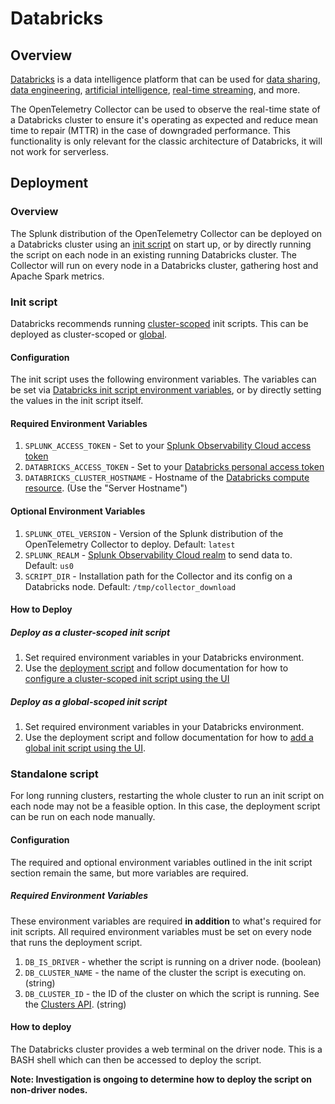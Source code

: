 # Databricks

## Overview

[Databricks](https://www.databricks.com/) is a data intelligence platform that can be used for
[data sharing](https://www.databricks.com/product/data-sharing),
[data engineering](https://www.databricks.com/solutions/data-engineering),
[artificial intelligence](https://www.databricks.com/product/artificial-intelligence),
[real-time streaming](https://www.databricks.com/product/data-streaming), and more.

The OpenTelemetry Collector can be used to observe the real-time state of a Databricks cluster to
ensure it's operating as expected and reduce mean time to repair (MTTR) in the case of downgraded performance.
This functionality is only relevant for the classic architecture of Databricks, it will not work for
serverless.

## Deployment

### Overview

The Splunk distribution of the OpenTelemetry Collector can be deployed on a Databricks cluster using an
[init script](https://docs.databricks.com/en/init-scripts/index.html) on start up, or by directly running
the script on each node in an existing running Databricks cluster.
The Collector will run on every node in a Databricks cluster, gathering host and Apache Spark metrics.

### Init script

Databricks recommends running [cluster-scoped](https://docs.databricks.com/en/init-scripts/cluster-scoped.html)
init scripts. This can be deployed as cluster-scoped or
[global](https://docs.databricks.com/en/init-scripts/global.html#).

#### Configuration

The init script uses the following environment variables. The variables can be set
via
[Databricks init script environment variables](https://docs.databricks.com/en/init-scripts/environment-variables.html),
or by directly setting the values in the init script itself.

#### Required Environment Variables

1. `SPLUNK_ACCESS_TOKEN` - Set to your  [Splunk Observability Cloud access token](https://docs.splunk.com/observability/en/admin/authentication/authentication-tokens/org-tokens.html) 
1. `DATABRICKS_ACCESS_TOKEN` - Set to your [Databricks personal access token](https://docs.databricks.com/en/dev-tools/auth/pat.html)
1. `DATABRICKS_CLUSTER_HOSTNAME` - Hostname of the [Databricks compute resource](https://docs.databricks.com/en/integrations/compute-details.html).
(Use the "Server Hostname")

#### Optional Environment Variables

1. `SPLUNK_OTEL_VERSION` - Version of the Splunk distribution of the OpenTelemetry Collector to deploy. Default: `latest`
1. `SPLUNK_REALM` - [Splunk Observability Cloud realm](https://docs.splunk.com/observability/en/get-started/service-description.html#sd-regions)
to send data to. Default: `us0`
1. `SCRIPT_DIR` - Installation path for the Collector and its config on a Databricks node. Default: `/tmp/collector_download`

#### How to Deploy

##### Deploy as a cluster-scoped init script

1. Set required environment variables in your Databricks environment.
1. Use the [deployment script](./deploy_collector.sh) and follow documentation for how to
[configure a cluster-scoped init script using the UI](https://docs.databricks.com/en/init-scripts/cluster-scoped.html#configure-a-cluster-scoped-init-script-using-the-ui)

##### Deploy as a global-scoped init script

1. Set required environment variables in your Databricks environment.
1. Use the deployment script and follow documentation for how to
[add a global init script using the UI](https://docs.databricks.com/en/init-scripts/global.html#add-a-global-init-script-using-the-ui).

### Standalone script

For long running clusters, restarting the whole cluster to run an init script on each
node may not be a feasible option. In this case, the deployment script can be run on
each node manually.

#### Configuration

The required and optional environment variables outlined in the init script section remain
the same, but more variables are required.

##### Required Environment Variables

These environment variables are required **in addition** to what's required for init scripts.
All required environment variables must be set on every node that runs the deployment script.

1. `DB_IS_DRIVER` - whether the script is running on a driver node. (boolean)
1. `DB_CLUSTER_NAME` - the name of the cluster the script is executing on. (string)
1. `DB_CLUSTER_ID` - the ID of the cluster on which the script is running. See the [Clusters API](https://docs.databricks.com/api/workspace/clusters). (string)

#### How to deploy

The Databricks cluster provides a web terminal on the driver node. This is a BASH shell
which can then be accessed to deploy the script.

**Note: Investigation is ongoing to determine how to deploy the script on non-driver nodes.**
